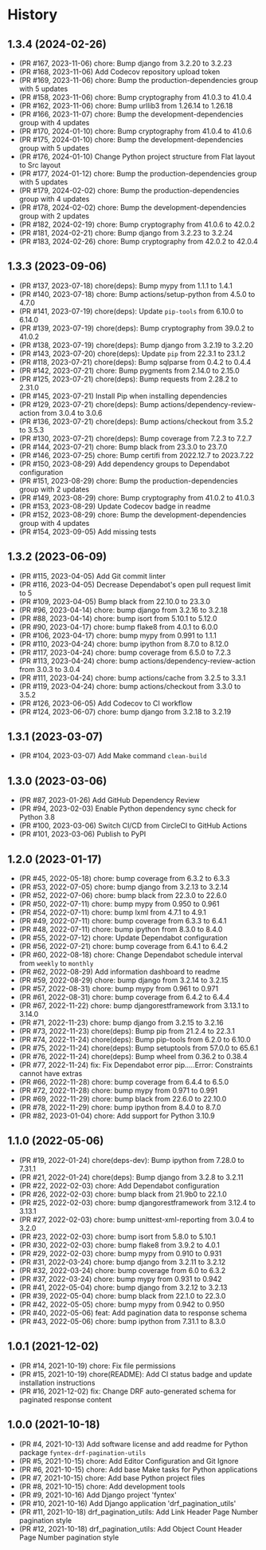 # History

## 1.3.4 (2024-02-26)

- (PR #167, 2023-11-06) chore: Bump django from 3.2.20 to 3.2.23
- (PR #168, 2023-11-06) Add Codecov repository upload token
- (PR #169, 2023-11-06) chore: Bump the production-dependencies group with 5 updates
- (PR #158, 2023-11-06) chore: Bump cryptography from 41.0.3 to 41.0.4
- (PR #162, 2023-11-06) chore: Bump urllib3 from 1.26.14 to 1.26.18
- (PR #166, 2023-11-07) chore: Bump the development-dependencies group with 4 updates
- (PR #170, 2024-01-10) chore: Bump cryptography from 41.0.4 to 41.0.6
- (PR #175, 2024-01-10) chore: Bump the development-dependencies group with 5 updates
- (PR #176, 2024-01-10) Change Python project structure from Flat layout to Src layout
- (PR #177, 2024-01-12) chore: Bump the production-dependencies group with 5 updates
- (PR #179, 2024-02-02) chore: Bump the production-dependencies group with 4 updates
- (PR #178, 2024-02-02) chore: Bump the development-dependencies group with 2 updates
- (PR #182, 2024-02-19) chore: Bump cryptography from 41.0.6 to 42.0.2
- (PR #181, 2024-02-21) chore: Bump django from 3.2.23 to 3.2.24
- (PR #183, 2024-02-26) chore: Bump cryptography from 42.0.2 to 42.0.4

## 1.3.3 (2023-09-06)

- (PR #137, 2023-07-18) chore(deps): Bump mypy from 1.1.1 to 1.4.1
- (PR #140, 2023-07-18) chore: Bump actions/setup-python from 4.5.0 to 4.7.0
- (PR #141, 2023-07-19) chore(deps): Update `pip-tools` from 6.10.0 to 6.14.0
- (PR #139, 2023-07-19) chore(deps): Bump cryptography from 39.0.2 to 41.0.2
- (PR #138, 2023-07-19) chore(deps): Bump django from 3.2.19 to 3.2.20
- (PR #143, 2023-07-20) chore(deps): Update `pip` from 22.3.1 to 23.1.2
- (PR #118, 2023-07-21) chore(deps): Bump sqlparse from 0.4.2 to 0.4.4
- (PR #142, 2023-07-21) chore: Bump pygments from 2.14.0 to 2.15.0
- (PR #125, 2023-07-21) chore(deps): Bump requests from 2.28.2 to 2.31.0
- (PR #145, 2023-07-21) Install Pip when installing dependencies
- (PR #129, 2023-07-21) chore(deps): Bump actions/dependency-review-action from 3.0.4 to 3.0.6
- (PR #136, 2023-07-21) chore(deps): Bump actions/checkout from 3.5.2 to 3.5.3
- (PR #130, 2023-07-21) chore(deps): Bump coverage from 7.2.3 to 7.2.7
- (PR #144, 2023-07-21) chore: Bump black from 23.3.0 to 23.7.0
- (PR #146, 2023-07-25) chore: Bump certifi from 2022.12.7 to 2023.7.22
- (PR #150, 2023-08-29) Add dependency groups to Dependabot configuration
- (PR #151, 2023-08-29) chore: Bump the production-dependencies group with 2 updates
- (PR #149, 2023-08-29) chore: Bump cryptography from 41.0.2 to 41.0.3
- (PR #153, 2023-08-29) Update Codecov badge in readme
- (PR #152, 2023-08-29) chore: Bump the development-dependencies group with 4 updates
- (PR #154, 2023-09-05) Add missing tests

## 1.3.2 (2023-06-09)

- (PR #115, 2023-04-05) Add Git commit linter
- (PR #116, 2023-04-05) Decrease Dependabot's open pull request limit to 5
- (PR #109, 2023-04-05) Bump black from 22.10.0 to 23.3.0
- (PR #96, 2023-04-14) chore: bump django from 3.2.16 to 3.2.18
- (PR #88, 2023-04-14) chore: bump isort from 5.10.1 to 5.12.0
- (PR #90, 2023-04-17) chore: bump flake8 from 4.0.1 to 6.0.0
- (PR #106, 2023-04-17) chore: bump mypy from 0.991 to 1.1.1
- (PR #110, 2023-04-24) chore: bump ipython from 8.7.0 to 8.12.0
- (PR #117, 2023-04-24) chore: bump coverage from 6.5.0 to 7.2.3
- (PR #113, 2023-04-24) chore: bump actions/dependency-review-action from 3.0.3 to 3.0.4
- (PR #111, 2023-04-24) chore: bump actions/cache from 3.2.5 to 3.3.1
- (PR #119, 2023-04-24) chore: bump actions/checkout from 3.3.0 to 3.5.2
- (PR #126, 2023-06-05) Add Codecov to CI workflow
- (PR #124, 2023-06-07) chore: bump django from 3.2.18 to 3.2.19

## 1.3.1 (2023-03-07)

- (PR #104, 2023-03-07) Add Make command `clean-build`

## 1.3.0 (2023-03-06)

- (PR #87, 2023-01-26) Add GitHub Dependency Review
- (PR #94, 2023-02-03) Enable Python dependency sync check for Python 3.8
- (PR #100, 2023-03-06) Switch CI/CD from CircleCI to GitHub Actions
- (PR #101, 2023-03-06) Publish to PyPI

## 1.2.0 (2023-01-17)

- (PR #45, 2022-05-18) chore: bump coverage from 6.3.2 to 6.3.3
- (PR #53, 2022-07-05) chore: bump django from 3.2.13 to 3.2.14
- (PR #52, 2022-07-06) chore: bump black from 22.3.0 to 22.6.0
- (PR #50, 2022-07-11) chore: bump mypy from 0.950 to 0.961
- (PR #54, 2022-07-11) chore: bump lxml from 4.7.1 to 4.9.1
- (PR #49, 2022-07-11) chore: bump coverage from 6.3.3 to 6.4.1
- (PR #48, 2022-07-11) chore: bump ipython from 8.3.0 to 8.4.0
- (PR #55, 2022-07-12) chore: Update Dependabot configuration
- (PR #56, 2022-07-21) chore: bump coverage from 6.4.1 to 6.4.2
- (PR #60, 2022-08-18) chore: Change Dependabot schedule interval from `weekly` to `monthly`
- (PR #62, 2022-08-29) Add information dashboard to readme
- (PR #59, 2022-08-29) chore: bump django from 3.2.14 to 3.2.15
- (PR #57, 2022-08-31) chore: bump mypy from 0.961 to 0.971
- (PR #61, 2022-08-31) chore: bump coverage from 6.4.2 to 6.4.4
- (PR #67, 2022-11-22) chore: bump djangorestframework from 3.13.1 to 3.14.0
- (PR #71, 2022-11-23) chore: bump django from 3.2.15 to 3.2.16
- (PR #73, 2022-11-23) chore(deps): Bump pip from 21.2.4 to 22.3.1
- (PR #74, 2022-11-24) chore(deps): Bump pip-tools from 6.2.0 to 6.10.0
- (PR #75, 2022-11-24) chore(deps): Bump setuptools from 57.0.0 to 65.6.1
- (PR #76, 2022-11-24) chore(deps): Bump wheel from 0.36.2 to 0.38.4
- (PR #77, 2022-11-24) fix: Fix Dependabot error pip.….Error: Constraints cannot have extras
- (PR #66, 2022-11-28) chore: bump coverage from 6.4.4 to 6.5.0
- (PR #72, 2022-11-28) chore: bump mypy from 0.971 to 0.991
- (PR #69, 2022-11-29) chore: bump black from 22.6.0 to 22.10.0
- (PR #78, 2022-11-29) chore: bump ipython from 8.4.0 to 8.7.0
- (PR #82, 2023-01-04) chore: Add support for Python 3.10.9

## 1.1.0 (2022-05-06)

- (PR #19, 2022-01-24) chore(deps-dev): Bump ipython from 7.28.0 to 7.31.1
- (PR #21, 2022-01-24) chore(deps): Bump django from 3.2.8 to 3.2.11
- (PR #22, 2022-02-03) chore: Add Dependabot configuration
- (PR #26, 2022-02-03) chore: bump black from 21.9b0 to 22.1.0
- (PR #25, 2022-02-03) chore: bump djangorestframework from 3.12.4 to 3.13.1
- (PR #27, 2022-02-03) chore: bump unittest-xml-reporting from 3.0.4 to 3.2.0
- (PR #23, 2022-02-03) chore: bump isort from 5.8.0 to 5.10.1
- (PR #30, 2022-02-03) chore: bump flake8 from 3.9.2 to 4.0.1
- (PR #29, 2022-02-03) chore: bump mypy from 0.910 to 0.931
- (PR #31, 2022-03-24) chore: bump django from 3.2.11 to 3.2.12
- (PR #32, 2022-03-24) chore: bump coverage from 6.0 to 6.3.2
- (PR #37, 2022-03-24) chore: bump mypy from 0.931 to 0.942
- (PR #41, 2022-05-04) chore: bump django from 3.2.12 to 3.2.13
- (PR #39, 2022-05-04) chore: bump black from 22.1.0 to 22.3.0
- (PR #42, 2022-05-05) chore: bump mypy from 0.942 to 0.950
- (PR #40, 2022-05-06) feat: Add pagination data to response schema
- (PR #43, 2022-05-06) chore: bump ipython from 7.31.1 to 8.3.0

## 1.0.1 (2021-12-02)

- (PR #14, 2021-10-19) chore: Fix file permissions
- (PR #15, 2021-10-19) chore(README): Add CI status badge and update installation instructions
- (PR #16, 2021-12-02) fix: Change DRF auto-generated schema for paginated response content

## 1.0.0 (2021-10-18)

- (PR #4, 2021-10-13) Add software license and add readme for Python package `fyntex-drf-pagination-utils`
- (PR #5, 2021-10-15) chore: Add Editor Configuration and Git Ignore
- (PR #6, 2021-10-15) chore: Add base Make tasks for Python applications
- (PR #7, 2021-10-15) chore: Add base Python project files
- (PR #8, 2021-10-15) chore: Add development tools
- (PR #9, 2021-10-16) Add Django project 'fyntex'
- (PR #10, 2021-10-16) Add Django application 'drf_pagination_utils'
- (PR #11, 2021-10-18) drf_pagination_utils: Add Link Header Page Number pagination style
- (PR #12, 2021-10-18) drf_pagination_utils: Add Object Count Header Page Number pagination style
